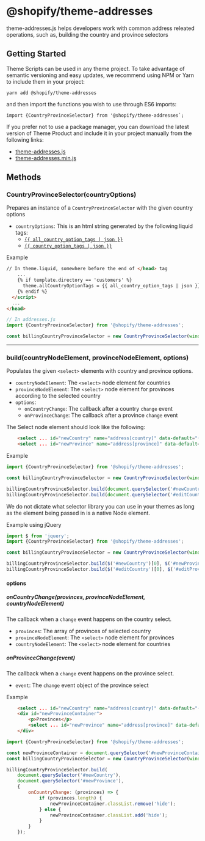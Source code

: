 # @shopify/theme-addresses

theme-addresses.js helps developers work with common address releated operations, such as, building the country and province selectors

## Getting Started

Theme Scripts can be used in any theme project. To take advantage of semantic versioning and easy updates, we recommend using NPM or Yarn to include them in your project:

```
yarn add @shopify/theme-addresses
```

and then import the functions you wish to use through ES6 imports:

```
import {CountryProvinceSelector} from '@shopify/theme-addresses`;
```

If you prefer not to use a package manager, you can download the latest version of Theme Product and include it in your project manually from the following links:

- [theme-addresses.js](http://unpkg.com/@shopify/theme-addresses@latest/dist/theme-addresses.js)
- [theme-addresses.min.js](http://unpkg.com/@shopify/theme-addresses@latest/dist/theme-addresses.min.js)

## Methods

### CountryProvinceSelector(countryOptions)

Prepares an instance of a `CountryProvinceSelector` with the given country options

- `countryOptions`: This is an html string generated by the following liquid tags:
    * [`{{ all_country_option_tags | json }}`](https://help.shopify.com/en/themes/liquid/objects/all-country-option-tags)
    * [`{{ country_option_tags | json }}`](https://help.shopify.com/en/themes/liquid/objects/country-option-tags)

Example
```html
// In theme.liquid, somewhere before the end of </head> tag
    ...
    {% if template.directory == 'customers' %}
      theme.allCountryOptionTags = {{ all_country_option_tags | json }};
    {% endif %}
  </script>
  ...
</head>
```
```js
// In addresses.js
import {CountryProvinceSelector} from '@shopify/theme-addresses';

const billingCountryProvinceSelector = new CountryProvinceSelector(window.theme.allCountryOptionTags);
```

---

### build(countryNodeElement, provinceNodeElement, options)

Populates the given `<select>` elements with country and province options.

- `countryNodeElement`: The `<select>` node element for countries
- `provinceNodeElement`: The `<select>` node element for provinces according to the selected country
- `options`:
    * `onCountryChange`: The callback after a country `change` event
    * `onProvinceChange`: The callback after a province `change` event

The Select node element should look like the following:
```html
    <select ... id="newCountry" name="address[country]" data-default="{{ form.country }}"></select>
    <select ... id="newProvince" name="address[province]" data-default="{{ form.province }}"></select>
```

Example
```js
import {CountryProvinceSelector} from '@shopify/theme-addresses';

const billingCountryProvinceSelector = new CountryProvinceSelector(window.theme.allCountryOptionTags);

billingCountryProvinceSelector.build(document.querySelector('#newCountry'), document.querySelector('#newProvince'));
billingCountryProvinceSelector.build(document.querySelector('#editCountry'), document.querySelector('#editProvince'));
```

We do not dictate what selector library you can use in your themes as long as the element being passed in is a native Node element.

Example using jQuery
```js
import $ from 'jquery';
import {CountryProvinceSelector} from '@shopify/theme-addresses';

const billingCountryProvinceSelector = new CountryProvinceSelector(window.theme.allCountryOptionTags);

billingCountryProvinceSelector.build($('#newCountry')[0], $('#newProvince')[0]);
billingCountryProvinceSelector.build($('#editCountry')[0], $('#editProvince')[0]);
```

#### options

##### onCountryChange(provinces, provinceNodeElement, countryNodeElement)

The callback when a `change` event happens on the country select.

- `provinces`: The array of provinces of selected country
- `provinceNodeElement`: The `<select>` node element for provinces
- `countryNodeElement`: The `<select>` node element for countries

##### onProvinceChange(event)

The callback when a `change` event happens on the province select.

- `event`: The `change` event object of the province select

Example

```html
    <select ... id="newCountry" name="address[country]" data-default="{{ form.country }}"></select>
    <div id="newProvinceContainer">
        <p>Provinces</p>
        <select ... id="newProvince" name="address[province]" data-default="{{ form.province }}"></select>
    </div>
```

```js
import {CountryProvinceSelector} from '@shopify/theme-addresses';

const newProvinceContainer = document.querySelector('#newProvinceContainer')
const billingCountryProvinceSelector = new CountryProvinceSelector(window.theme.allCountryOptionTags);

billingCountryProvinceSelector.build(
    document.querySelector('#newCountry'),
    document.querySelector('#newProvince'),
    {
        onCountryChange: (provinces) => {
            if (provinces.length) {
                newProvinceContainer.classList.remove('hide');
            } else {
                newProvinceContainer.classList.add('hide');
            }
        }
    });
```
